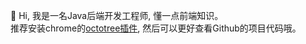 👋 Hi, 我是一名Java后端开发工程师, 懂一点前端知识。  
推荐安装chrome的[octotree插件](https://www.runoob.com/w3cnote/octotree-github-repo.html), 然后可以更好查看Github的项目代码哦。

<!--
**xiaofeng333/xiaofeng333** is a ✨ _special_ ✨ repository because its `README.md` (this file) appears on your GitHub profile.

Here are some ideas to get you started:

- 🔭 I’m currently working on ...
- 🌱 I’m currently learning ...
- 👯 I’m looking to collaborate on ...
- 🤔 I’m looking for help with ...
- 💬 Ask me about ...
- 📫 How to reach me: ...
- 😄 Pronouns: ...
- ⚡ Fun fact: ...
-->
